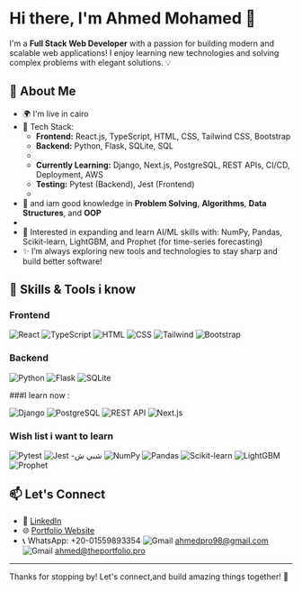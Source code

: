 # Hi there, I'm Ahmed Mohamed 👋

I'm a **Full Stack Web Developer** with a passion for building modern and scalable web applications! I enjoy learning new technologies and solving complex problems with elegant solutions. 💡

## 🚀 About Me

- 🌍 I'm live in cairo
- 💼 Tech Stack:
  - **Frontend:** React.js, TypeScript, HTML, CSS, Tailwind CSS, Bootstrap
  - **Backend:** Python, Flask, SQLite, SQL
  - 
  - **Currently Learning:** Django, Next.js, PostgreSQL, REST APIs, CI/CD, Deployment, AWS
  - **Testing:** Pytest (Backend), Jest (Frontend)
  - 
- 🧠 and iam good knowledge in **Problem Solving**, **Algorithms**, **Data Structures**, and **OOP**
- 
- 🧪 Interested in expanding and learn  AI/ML skills with: NumPy, Pandas, Scikit-learn, LightGBM, and Prophet (for time-series forecasting)
- ✨ I’m always exploring new tools and technologies to stay sharp and build better software!

## 🔧 Skills & Tools i know 

### Frontend
![React](https://img.shields.io/badge/-React-61DAFB?style=flat&logo=react)
![TypeScript](https://img.shields.io/badge/-TypeScript-3178C6?style=flat&logo=typescript&logoColor=white)
![HTML](https://img.shields.io/badge/-HTML5-E34F26?style=flat&logo=html5&logoColor=white)
![CSS](https://img.shields.io/badge/-CSS3-1572B6?style=flat&logo=css3)
![Tailwind](https://img.shields.io/badge/-TailwindCSS-38B2AC?style=flat&logo=tailwind-css)
![Bootstrap](https://img.shields.io/badge/-Bootstrap-563D7C?style=flat&logo=bootstrap)

### Backend
![Python](https://img.shields.io/badge/-Python-3776AB?style=flat&logo=python&logoColor=white)
![Flask](https://img.shields.io/badge/-Flask-000000?style=flat&logo=flask)
![SQLite](https://img.shields.io/badge/-SQLite-003B57?style=flat&logo=sqlite)


###I learn now :

![Django](https://img.shields.io/badge/-Django-092E20?style=flat&logo=django)
![PostgreSQL](https://img.shields.io/badge/-PostgreSQL-4169E1?style=flat&logo=postgresql)
![REST API](https://img.shields.io/badge/-REST%20API-FF6C37?style=flat)
![Next.js](https://img.shields.io/badge/-Next.js-000000?style=flat&logo=next.js)



### Wish list i want to learn

![Pytest](https://img.shields.io/badge/-Pytest-3776AB?style=flat&logo=pytest)
![Jest](https://img.shields.io/badge/-Jest-C21325?style=flat&logo=jest)
-شىي
ش
![NumPy](https://img.shields.io/badge/-NumPy-013243?style=flat&logo=numpy)
![Pandas](https://img.shields.io/badge/-Pandas-150458?style=flat&logo=pandas)
![Scikit-learn](https://img.shields.io/badge/-Scikit--learn-F7931E?style=flat&logo=scikit-learn)
![LightGBM](https://img.shields.io/badge/-LightGBM-7CB637?style=flat)
![Prophet](https://img.shields.io/badge/-Prophet-003B57?style=flat)


## 📫 Let's Connect

- 🔗 [LinkedIn](https://www.linkedin.com/in/YourLinkedInHere)
- 🌐 [Portfolio Website](https://theportfolio.pro)
- 📞 WhatsApp: +20-01559893354
![Gmail](https://img.shields.io/badge/-Gmail-D14836?style=flat&logo=gmail&logoColor=white) ahmedpro98@gmail.com
![Gmail](https://img.shields.io/badge/-Gmail-D14836?style=flat&logo=gmail&logoColor=white) ahmed@theportfolio.pro

---

Thanks for stopping by! Let's connect,and build amazing things together! 🚀

